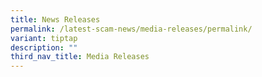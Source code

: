 ```yaml
---
title: News Releases
permalink: /latest-scam-news/media-releases/permalink/
variant: tiptap
description: ""
third_nav_title: Media Releases
---
```

<p></p>